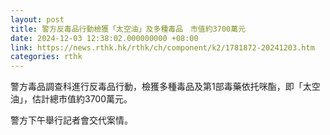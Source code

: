 ```yaml
---
layout: post
title: 警方反毒品行動檢獲「太空油」及多種毒品　市值約3700萬元
date: 2024-12-03 12:38:02.000000000 +08:00
link: https://news.rthk.hk/rthk/ch/component/k2/1781872-20241203.htm
categories: rthk
---
```


警方毒品調查科進行反毒品行動，檢獲多種毒品及第1部毒藥依托咪酯，即「太空油」，估計總市值約3700萬元。

警方下午舉行記者會交代案情。
